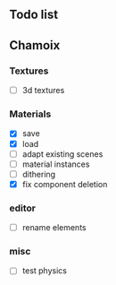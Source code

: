 ## Todo list

## Chamoix

### Textures
- [ ] 3d textures

### Materials
- [x] save
- [x] load
- [ ] adapt existing scenes
- [ ] material instances
- [ ] dithering
- [x] fix component deletion

### editor
- [ ] rename elements

### misc
- [ ] test physics

